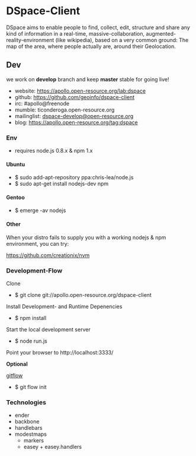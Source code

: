 # DSpace-Client

DSpace aims to enable people to find, collect, edit, structure and share any kind of information
in a real-time, massive-collaboration, augmented-reality-environment (like wikipedia),
based on a very common ground: The map of the area, where people actually are, around their Geolocation.

## Dev

we work on **develop** branch and keep **master** stable for going live!

* website: https://apollo.open-resource.org/lab:dspace
* github: https://github.com/geoinfo/dspace-client
* irc: #apollo@freenode
* mumble: ticonderoga.open-resource.org
* mailinglist: dspace-develop@open-resource.org
* blog: https://apollo.open-resource.org/tag:dspace

### Env

* requires node.js 0.8.x & npm 1.x

#### Ubuntu

* $ sudo add-apt-repository ppa:chris-lea/node.js
* $ sudo apt-get install nodejs-dev npm

#### Gentoo

* $ emerge -av nodejs

#### Other

When your distro fails to supply you with a working nodejs & npm
environment, you can try:

https://github.com/creationix/nvm

### Development-Flow

Clone

* $ git clone git://apollo.open-resource.org/dspace-client

Install Development- and Runtime Depenencies

* $ npm install

Start the local development server

* $ node run.js

Point your browser to http://localhost:3333/

**Optional**

[gitflow](https://github.com/nvie/gitflow)

* $ git flow init

### Technologies

* ender
* backbone
* handlebars
* modestmaps
  * markers
  * easey + easey.handlers
